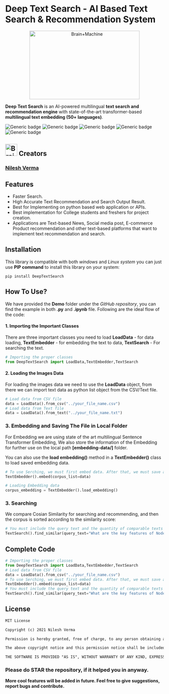 # Deep Text Search - AI Based Text Search & Recommendation System
<p align="center"><img src="https://github.com/TechyNilesh/DeepTextSearch/blob/main/logo/DeepTextSearch%20Logo-2.png?raw=true" alt="Brain+Machine" height="218" width="350"></p>

**Deep Text Search** is an AI-powered multilingual **text search and recommendation engine** with state-of-the-art transformer-based **multilingual text embedding (50+ languages)**.

![Generic badge](https://img.shields.io/badge/DeepTextSerach-v1-orange.svg) ![Generic badge](https://img.shields.io/badge/Artificial_Intelligence-Advance-green.svg) ![Generic badge](https://img.shields.io/badge/Python-v3-blue.svg) ![Generic badge](https://img.shields.io/badge/pip-v3-red.svg)  ![Generic badge](https://img.shields.io/badge/SentenceTransformer-v1-orange.svg)

<h2><img src="https://cdn2.iconfinder.com/data/icons/artificial-intelligence-6/64/ArtificialIntelligence9-512.png" alt="Brain+Machine" height="38" width="38"> Creators </h2>

### [Nilesh Verma](https://nileshverma.com "Nilesh Verma")

## Features
- Faster Search.
- High Accurate Text Recommendation and Search Output Result.
- Best for Implementing on python based web application or APIs.
- Best implementation for College students and freshers for project creation.
- Applications are Text-based News, Social media post, E-commerce Product recommendation and other text-based platforms that want to implement text recommendation and search.

## Installation

This library is compatible with both *windows* and *Linux system* you can just use **PIP command** to install this library on your system:

```shell
pip install DeepTextSearch
```

## How To Use?

We have provided the **Demo** folder under the *GitHub repository*, you can find the example in both **.py** and **.ipynb**  file. Following are the ideal flow of the code:

#### 1. Importing the Important Classes
There are three important classes you need to load **LoadData** - for data loading, **TextEmbedder** - for embedding the text  to data, **TextSearch** - For searching the text.

```python
# Importing the proper classes
from DeepTextSearch import LoadData,TextEmbedder,TextSearch
```

#### 2. Loading the Images Data

For loading the images data we need to use the **LoadData** object, from there we can import text data as python list object from the CSV/Text  file.

```python
# Load data from CSV file
data = LoadData().from_csv("../your_file_name.csv")
# Load data from Text file
data = LoadData().from_text("../your_file_name.txt")
```
### 3. Embedding and Saving The File in Local Folder

For Embedding we are using state of the art multilingual Sentence Transformer Embedding, We also store the information of the Embedding for further use on the local path **[embedding-data/]** folder.

You can also use the **load embedding()** method in a **TextEmbedder()** class to load saved embedding data.

```python
# To use Serching, we must first embed data. After that, we must save all of the data on the local path.
TextEmbedder().embed(corpus_list=data)

# Loading Embedding data
corpus_embedding = TextEmbedder().load_embedding()
```
### 3. Searching

We compare Cosian Similarity for searching and recommending, and then the corpus is sorted according to the similarity score:

```python
# You must include the query text and the quantity of comparable texts you want to search for.
TextSearch().find_similar(query_text="What are the key features of Node.js?",top_n=10)
```

## Complete Code

```python
# Importing the proper classes
from DeepTextSearch import LoadData,TextEmbedder,TextSearch
# Load data from CSV file
data = LoadData().from_csv("../your_file_name.csv")
# To use Serching, we must first embed data. After that, we must save all of the data on the local path
TextEmbedder().embed(corpus_list=data)
# You must include the query text and the quantity of comparable texts you want to search for
TextSearch().find_similar(query_text="What are the key features of Node.js?",top_n=10)
```

## License

```rst
MIT License

Copyright (c) 2021 Nilesh Verma

Permission is hereby granted, free of charge, to any person obtaining a copy of this software and associated documentation files (the "Software"), to deal in the Software without restriction, including without limitation the rights to use, copy, modify, merge, publish, distribute, sublicense, and/or sell copies of the Software, and to permit persons to whom the Software is furnished to do so, subject to the following conditions:

The above copyright notice and this permission notice shall be included in all copies or substantial portions of the Software.

THE SOFTWARE IS PROVIDED "AS IS", WITHOUT WARRANTY OF ANY KIND, EXPRESS OR IMPLIED, INCLUDING BUT NOT LIMITED TO THE WARRANTIES OF MERCHANTABILITY, FITNESS FOR A PARTICULAR PURPOSE AND NONINFRINGEMENT. IN NO EVENT SHALL THE AUTHORS OR COPYRIGHT HOLDERS BE LIABLE FOR ANY CLAIM, DAMAGES OR OTHER LIABILITY, WHETHER IN AN ACTION OF CONTRACT, TORT OR OTHERWISE, ARISING FROM, OUT OF OR IN CONNECTION WITH THE SOFTWARE OR THE USE OR OTHER DEALINGS IN THE SOFTWARE.
```
### Please do STAR the repository, if it helped you in anyway.

**More cool features will be added in future. Feel free to give suggestions, report bugs and contribute.**
